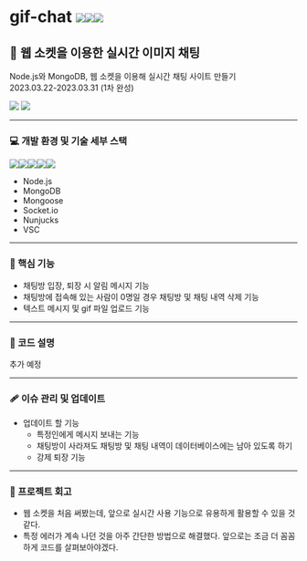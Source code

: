 # gif-chat <img src="https://img.shields.io/badge/Node.js-339933?style=for-the-badge&logo=Node.js&logoColor=white"><img src="https://img.shields.io/badge/MongoDB-47A248?style=for-the-badge&logo=MongoDB&logoColor=white"><img src="https://img.shields.io/badge/Socker.io-010101?style=for-the-badge&logo=Socker.io&logoColor=white">
## :tada: 웹 소켓을 이용한 실시간 이미지 채팅
Node.js와 MongoDB, 웹 소켓을 이용해 실시간 채팅 사이트 만들기 <br>
2023.03.22-2023.03.31 (1차 완성) <br>

<img src="https://user-images.githubusercontent.com/119637883/228995703-25d1cee5-b079-4055-84f0-82ad056e872e.png"/>
<img src="https://user-images.githubusercontent.com/119637883/228995716-0201779b-8431-4ae4-93fc-a53d101dfede.png"/>

***

### :computer: 개발 환경 및 기술 세부 스택
<img src="https://img.shields.io/badge/Node.js-339933?style=for-the-badge&logo=Node.js&logoColor=white"><img src="https://img.shields.io/badge/MongoDB-47A248?style=for-the-badge&logo=MongoDB&logoColor=white"><img src="https://img.shields.io/badge/Socket.io-010101?style=for-the-badge&logo=Socket.io&logoColor=white"><img src="https://img.shields.io/badge/Nunjucks-1C4913?style=for-the-badge&logo=Nunjucks&logoColor=white"><img src="https://img.shields.io/badge/Visual Studio Code-007ACC?style=for-the-badge&logo=Visual Studio Code&logoColor=white"> <br>
* Node.js
* MongoDB
* Mongoose
* Socket.io
* Nunjucks
* VSC

***

### :wrench: 핵심 기능
* 채팅방 입장, 퇴장 시 알림 메시지 기능
* 채팅방에 접속해 있는 사람이 0명일 경우 채팅방 및 채팅 내역 삭제 기능
* 텍스트 메시지 및 gif 파일 업로드 기능

***

### :bookmark: 코드 설명
추가 예정

***

### :adhesive_bandage: 이슈 관리 및 업데이트
* 업데이트 할 기능
  * 특정인에게 메시지 보내는 기능
  * 채팅방이 사라져도 채팅방 및 채팅 내역이 데이터베이스에는 남아 있도록 하기
  * 강제 퇴장 기능

***

### :bell: 프로젝트 회고
* 웹 소켓을 처음 써봤는데, 앞으로 실시간 사용 기능으로 유용하게 활용할 수 있을 것 같다.
* 특정 에러가 계속 나던 것을 아주 간단한 방법으로 해결했다. 앞으로는 조금 더 꼼꼼하게 코드를 살펴보아야겠다.
